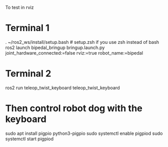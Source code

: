 To test in rviz

# Terminal 1
. ~/ros2_ws/install/setup.bash # setup.zsh if you use zsh instead of bash
ros2 launch bipedal_bringup bringup.launch.py joint_hardware_connected:=false rviz:=true robot_name:=bipedal

# Terminal 2
ros2 run teleop_twist_keyboard teleop_twist_keyboard
# Then control robot dog with the keyboard


sudo apt install pigpio python3-pigpio
sudo systemctl enable pigpiod
sudo systemctl start pigpiod
